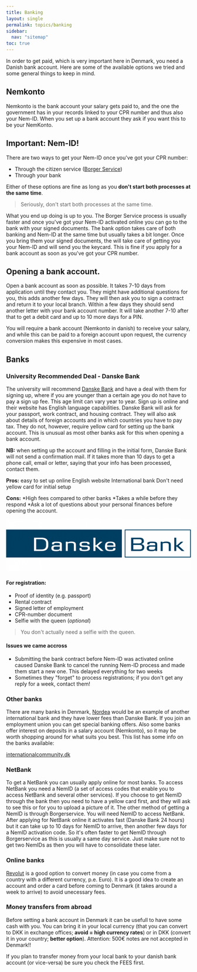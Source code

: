 ```yaml
---
title: Banking
layout: single
permalink: topics/banking
sidebar:
  nav: "sitemap"
toc: true
---
```


<!-- # Banking  -->
<!-- :credit_card: ToDo replace with a nice symbol-->

In order to get paid, which is very important here in Denmark, you need a Danish bank account. Here are some of the available options we tried and some general things to keep in mind.

## Nemkonto

Nemkonto is the bank account your salary gets paid to, and the one the government has in your records linked to your CPR number and thus also your Nem-ID. When you set up a bank account they ask if you want this to be your NemKonto.

## Important: Nem-ID!

There are two ways to get your Nem-ID once you've got your CPR number:
- Through the citizen service ([Borger Service](https://www.nemid.nu/dk-en/get_started/request_nemid/))
- Through your bank

Either of these options are fine as long as you **don't start both processes at the same time**. 

> Seriously, don't start both processes at the same time.

What you end up doing is up to you. The Borger Service process is usually faster and once you've got your Nem-ID activated online you can go to the bank with your signed documents.
The bank option takes care of both banking and Nem-ID at the same time but usually takes a bit longer. Once you bring them your signed documents, the will take care of getting you your Nem-ID and will send you the keycard. This is fine if you apply for a bank account as soon as you've got your CPR number.

## Opening a bank account.

Open a bank account as soon as possible. It takes 7-10 days from application until they contact you. 
They might have additional questions for you, this adds another few days. 
They will then ask you to sign a contract and return it to your local branch. 
Within a few days they should send another letter with your bank account number. 
It will take another 7-10 after that to get a debit card and up to 10 more days for a PIN.

You will require a bank account (Nemkonto in danish) to receive your salary, and while this can be paid to a foreign account upon request, the currency conversion makes this expensive in most cases. 

## Banks

### University Recommended Deal - Danske Bank

The university will recommend [Danske Bank](https://danskebank.dk/en/personal/become-a-customer) and have a deal with them for signing up, where if you are younger than a certain age you do not have to pay a sign up fee. This age limit can vary year to year. 
Sign up is online and their website has English language capabilities.
Danske Bank will ask for your passport, work contract, and housing contract. 
They will also ask about details of foreign accounts and in which countries you have to pay tax.
They do not, however, require yellow card for setting up the bank account. This is unusual as most other banks ask for this when opening a bank account.

**NB:** when setting up the account and filling in the initial form, Danske Bank will not send a confirmation mail. If it takes more than 10 days to get a phone call, email or letter, saying that your info has been processed, contact them.


**Pros:** 
easy to set up online
English website
International bank
Don't need yellow card for initial setup

**Cons:**
*High fees compared to other banks
*Takes a while before they respond
*Ask a lot of questions about your personal finances before opening the account.


![](Figures/danske-bank.png)

#### For registration:

- Proof of identity (e.g. passport)
- Rental contract
- Signed letter of employment
- CPR-number document <!-- ToDo: Link this to the CPR number article -->
- Selfie with the queen (*optional*)

> You don't actually need a selfie with the queen.

#### Issues we came accross
- Submitting the bank contract before Nem-ID was activated online caused Danske Bank to cancel the running Nem-ID process and made them start a new one. This delayed everything for two weeks
- Sometimes they "forget" to process registrations; if you don't get any reply for a week, contact them!

### Other banks

There are many banks in Denmark,
[Nordea](https://www.nordea.dk/) would be an example of another international bank and they have lower fees than Danske Bank.
If you join an employment union you can get special banking offers.
Also some banks offer interest on deposits in a salary account (Nemkonto), so it may be worth shopping around for what suits you best. This list has some info on the banks available:

[internationalcommunity.dk](https://internationalcommunity.dk/en-US/Your-guide-to-DK/Coming-to-Denmark/Banking)

### NetBank

To get a NetBank you can usually apply online for most banks.
To access NetBank you need a NemID (a set of access codes that enable you to access NetBank and several other services).
If you choose to get NemID through the bank then you need to have a yellow card first, and they will ask to see this or for you to upload a picture of it.
The other method of getting a NemID is through Borgerservice. You will need NemID to access NetBank.
After applying for NetBank online it activates fast (Danske Bank 24 hours) but it can take up to 10 days for NemID to arrive, then another few days for a NemID activation code. So it's often faster to get NemID through Borgerservice as this is usually a same day service.
Just make sure not to get two NemIDs as then you will have to consolidate these later.

### Online banks 

[Revolut](https://www.nordea.dk/) is a good option to convert money (in case you come from a country with a different currency, p.e. Euro). It is a good idea to create an account and order a card before coming to Denmark (it takes around a week to arrive) to avoid unecessary fees.

### Money transfers from abroad 

Before setting a bank account in Denmark it can be usefull to have some cash with you. You can bring it in your local currency (that you can convert to DKK in exchange offices; **avoid = high currency rates**) or in DKK (convert it in your country; **better option**). Attention: 500€ notes are not accepted in Denmark!!

If you plan to transfer money from your local bank to your danish bank account (or vice-versa) be sure you check the FEES first. 

